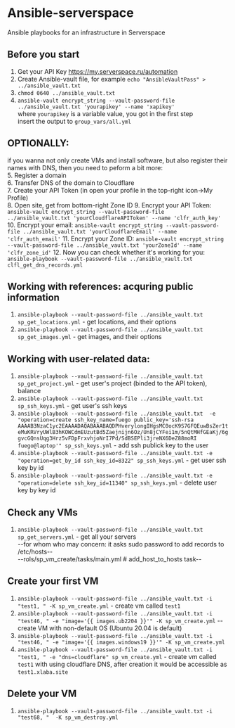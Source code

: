 # Ansible-serverspace
Ansible playbooks for an infrastructure in Serverspace  

## Before you start
1. Get your API Key https://my.serverspace.ru/automation  
2. Create Ansible-vault file, for example `echo "AnsibleVaultPass" > ../ansible_vault.txt`  
3. `chmod 0640 ../ansible_vault.txt`
4. `ansible-vault encrypt_string --vault-password-file ../ansible_vault.txt 'yourapikey' --name 'xapikey'`  
where `yourapikey` is a variable value, you got in the first step  
insert the output to `group_vars/all.yml`  
  
## OPTIONALLY:  
if you wanna not only create VMs and install software, but also register their names with DNS, then you need to peform a bit more:  
5. Register a domain  
6. Transfer DNS of the domain to Cloudflare  
7. Create your API Token (in open your profile in the top-right icon->My Profile)  
8. Open site, get from bottom-right Zone ID
9. Encrypt your API Token:  
`ansible-vault encrypt_string --vault-password-file ../ansible_vault.txt 'yourCloudflareAPIToken' --name 'clfr_auth_key'`
10. Encrypt your email:
`ansible-vault encrypt_string --vault-password-file ../ansible_vault.txt 'yourCloudflareEmail' --name 'clfr_auth_email'`
11. Encrypt your Zone ID:
`ansible-vault encrypt_string --vault-password-file ../ansible_vault.txt 'yourZoneId' --name 'clfr_zone_id'`
12. Now you can check whether it's working for you:
`ansible-playbook --vault-password-file ../ansible_vault.txt clfl_get_dns_records.yml`

  
## Working with references: acquring public information
1. `ansible-playbook --vault-password-file ../ansible_vault.txt sp_get_locations.yml` - get locations, and their options  
2. `ansible-playbook --vault-password-file ../ansible_vault.txt sp_get_images.yml`    - get images, and their options  
## Working with user-related data:
1. `ansible-playbook --vault-password-file ../ansible_vault.txt sp_get_project.yml`   - get user's project (binded to the API token), balance   
2. `ansible-playbook --vault-password-file ../ansible_vault.txt sp_ssh_keys.yml`      - get user's ssh keys  
3. `ansible-playbook --vault-password-file ../ansible_vault.txt  -e "operation=create ssh_key_name=fuego public_key='ssh-rsa AAAAB3NzaC1yc2EAAAADAQABAAABAQDPHverylongIHgsMC0ocK9S7GFQEuwBsZer1teMuKRVryUWlB3hKOWCdmEUzutBd5Zaejnijn6Oz/Un8jCYFei1m/5nQtMHfGEaKj/6ggvcGQnsUqg3Hrz5vFDpFrxvhjoNrI7Pd/SdBSEPli3jreNX6DeZ88moRI fuego@laptop'" sp_ssh_keys.yml` - add ssh publick key to the user    
4. `ansible-playbook --vault-password-file ../ansible_vault.txt -e "operation=get_by_id ssh_key_id=8322" sp_ssh_keys.yml` - get user ssh key by id  
5. `ansible-playbook --vault-password-file ../ansible_vault.txt -e "operation=delete ssh_key_id=11340" sp_ssh_keys.yml` - delete user key by key id  
##  
  
## Check any VMs
1. `ansible-playbook --vault-password-file ../ansible_vault.txt sp_get_servers.yml` - get all your servers  
--for whom who may concern: it asks sudo password to add records to /etc/hosts--  
--rols/sp_vm_create/tasks/main.yml # add_host_to_hosts task--  
  
## Create your first VM
1. `ansible-playbook --vault-password-file ../ansible_vault.txt -i "test1, " -K sp_vm_create.yml` - create vm called `test1`  
2. `ansible-playbook --vault-password-file ../ansible_vault.txt -i "test46, " -e "image='{{ images.ub2204 }}'" -K sp_vm_create.yml` -- create VM with non-default OS (Ubuntu 20.04 is default)  
3. `ansible-playbook --vault-password-file ../ansible_vault.txt -i "test46, " -e "image='{{ images.windows19 }}'" -K sp_vm_create.yml` 
4. `ansible-playbook --vault-password-file ../ansible_vault.txt -i "test1, " -e "dns=cloudflare" sp_vm_create.yml` - create vm called `test1` with using cloudflare DNS, after creation it would be accessible as `test1.xlaba.site`  
  
## Delete your VM
1. `ansible-playbook --vault-password-file ../ansible_vault.txt -i "test68, "  -K sp_vm_destroy.yml`